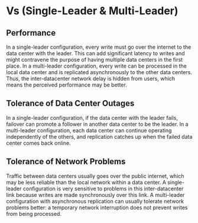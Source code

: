 # Vs (Single-Leader & Multi-Leader)

## Performance

In a single-leader configuration, every write must go over the internet to the data center with the leader. This can add significant latency to writes and might contravene the purpose of having multiple data centers in the first place. In a multi-leader configuration, every write can be processed in the local data center and is replicated asynchronously to the other data centers. Thus, the inter-datacenter network delay is hidden from users, which means the perceived performance may be better.

## Tolerance of Data Center Outages

In a single-leader configuration, if the data center with the leader fails, failover can promote a follower in another data center to be the leader. In a multi-leader configuration, each data center can continue operating independently of the others, and replication catches up when the failed data center comes back online.

## Tolerance of Network Problems

Traffic between data centers usually goes over the public internet, which may be less reliable than the local network within a data center. A single-leader configuration is very sensitive to problems in this inter-datacenter link because writes are made synchronously over this link. A multi-leader configuration with asynchronous replication can usually tolerate network problems better: a temporary network interruption does not prevent writes from being processed.
